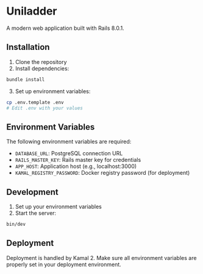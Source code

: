 # Uniladder

A modern web application built with Rails 8.0.1.

## Installation

1. Clone the repository
2. Install dependencies: 
```bash
bundle install
```
3. Set up environment variables: 
```bash
cp .env.template .env
# Edit .env with your values
```

## Environment Variables

The following environment variables are required:

- `DATABASE_URL`: PostgreSQL connection URL
- `RAILS_MASTER_KEY`: Rails master key for credentials
- `APP_HOST`: Application host (e.g., localhost:3000)
- `KAMAL_REGISTRY_PASSWORD`: Docker registry password (for deployment)

## Development

1. Set up your environment variables
2. Start the server: 
```bash
bin/dev
```

## Deployment

Deployment is handled by Kamal 2. Make sure all environment variables are properly set in your deployment environment. 